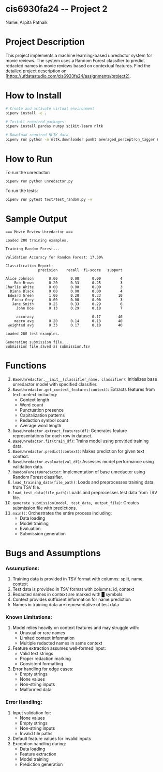 # cis6930fa24 -- Project 2

Name: Arpita Patnaik

# Project Description
This project implements a machine learning-based unredactor system for movie reviews. The system uses a Random Forest classifier to predict redacted names in movie reviews based on contextual features. Find the detailed project description on [https://ufdatastudio.com/cis6930fa24/assignments/project2].

# How to Install
```bash
# Create and activate virtual environment
pipenv install -e .

# Install required packages
pipenv install pandas numpy scikit-learn nltk

# Download required NLTK data
pipenv run python -m nltk.downloader punkt averaged_perceptron_tagger maxent_ne_chunker words
```

# How to Run
To run the unredactor:
```bash
pipenv run python unredactor.py
```

To run the tests:
```bash
pipenv run pytest test/test_random.py -v
```

# Sample Output
```
=== Movie Review Unredactor ===

Loaded 200 training examples.

Training Random Forest...

Validation Accuracy for Random Forest: 17.50%

Classification Report:
               precision    recall  f1-score   support

Alice Johnson       0.00      0.00      0.00         4
    Bob Brown       0.20      0.33      0.25         3
Charlie White       0.00      0.00      0.00         3
  Diana Black       0.00      0.00      0.00         4
 Edward Green       1.00      0.20      0.33        10
   Fiona Grey       0.00      0.00      0.00         3
   Jane Smith       0.25      0.33      0.29         6
     John Doe       0.13      0.29      0.18         7

     accuracy                           0.17        40
    macro avg       0.20      0.14      0.13        40
 weighted avg       0.33      0.17      0.18        40

Loaded 200 test examples.

Generating submission file...
Submission file saved as submission.tsv
```

# Functions

1. `BaseUnredactor.__init__(classifier_name, classifier)`: Initializes base unredactor model with specified classifier.
2. `BaseUnredactor.get_context_features(context)`: Extracts features from text context including:
   - Context length
   - Word count
   - Punctuation presence
   - Capitalization patterns
   - Redaction symbol count
   - Average word length
3. `BaseUnredactor.extract_features(df)`: Generates feature representations for each row in dataset.
4. `BaseUnredactor.fit(train_df)`: Trains model using provided training data.
5. `BaseUnredactor.predict(context)`: Makes prediction for given text context.
6. `BaseUnredactor.evaluate(val_df)`: Assesses model performance using validation data.
7. `RandomForestUnredactor`: Implementation of base unredactor using Random Forest classifier.
8. `load_training_data(file_path)`: Loads and preprocesses training data from TSV file.
9. `load_test_data(file_path)`: Loads and preprocesses test data from TSV file.
10. `generate_submission(model, test_data, output_file)`: Creates submission file with predictions.
11. `main()`: Orchestrates the entire process including:
    - Data loading
    - Model training
    - Evaluation
    - Submission generation

# Bugs and Assumptions

### Assumptions:
1. Training data is provided in TSV format with columns: split, name, context
2. Test data is provided in TSV format with columns: id, context
3. Redacted names in context are marked with █ symbols
4. Context provides sufficient information for name prediction
5. Names in training data are representative of test data

### Known Limitations:
1. Model relies heavily on context features and may struggle with:
   - Unusual or rare names
   - Limited context information
   - Multiple redacted names in same context
2. Feature extraction assumes well-formed input:
   - Valid text strings
   - Proper redaction marking
   - Consistent formatting
3. Error handling for edge cases:
   - Empty strings
   - None values
   - Non-string inputs
   - Malformed data

### Error Handling:
1. Input validation for:
   - None values
   - Empty strings
   - Non-string inputs
   - Invalid file paths
2. Default feature values for invalid inputs
3. Exception handling during:
   - Data loading
   - Feature extraction
   - Model training
   - Prediction generation


